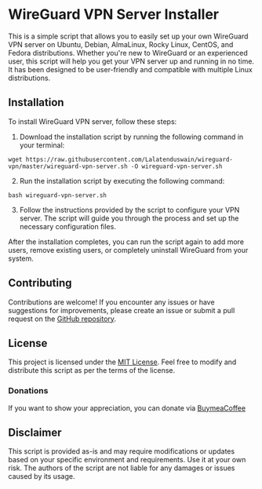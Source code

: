 # WireGuard VPN Server Installer

This is a simple script that allows you to easily set up your own WireGuard VPN server on Ubuntu, Debian, AlmaLinux, Rocky Linux, CentOS, and Fedora distributions. Whether you're new to WireGuard or an experienced user, this script will help you get your VPN server up and running in no time. It has been designed to be user-friendly and compatible with multiple Linux distributions.

## Installation

To install WireGuard VPN server, follow these steps:

1. Download the installation script by running the following command in your terminal:

```shell
wget https://raw.githubusercontent.com/Lalatenduswain/wireguard-vpn/master/wireguard-vpn-server.sh -O wireguard-vpn-server.sh
```

2. Run the installation script by executing the following command:

```shell
bash wireguard-vpn-server.sh
```

3. Follow the instructions provided by the script to configure your VPN server. The script will guide you through the process and set up the necessary configuration files.

After the installation completes, you can run the script again to add more users, remove existing users, or completely uninstall WireGuard from your system.

## Contributing

Contributions are welcome! If you encounter any issues or have suggestions for improvements, please create an issue or submit a pull request on the [GitHub repository](https://github.com/Lalatenduswain/wireguard-vpn).

## License

This project is licensed under the [MIT License](LICENSE). Feel free to modify and distribute this script as per the terms of the license.

### Donations

If you want to show your appreciation, you can donate via [BuymeaCoffee](https://www.buymeacoffee.com/lalatendu.swain)

## Disclaimer

This script is provided as-is and may require modifications or updates based on your specific environment and requirements. Use it at your own risk. The authors of the script are not liable for any damages or issues caused by its usage.
